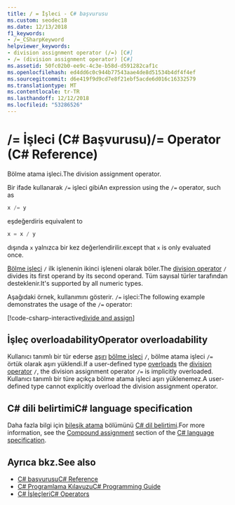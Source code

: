 ```yaml
---
title: / = İşleci - C# başvurusu
ms.custom: seodec18
ms.date: 12/13/2018
f1_keywords:
- /=_CSharpKeyword
helpviewer_keywords:
- division assignment operator (/=) [C#]
- /= (division assignment operator) [C#]
ms.assetid: 50fc02b0-ee9c-4c3e-b58d-d591282caf1c
ms.openlocfilehash: ed4dd6c0c944b77543aae4de8d51534b4df4f4ef
ms.sourcegitcommit: d6e419f9d9cd7e8f21ebf5acde6d016c16332579
ms.translationtype: MT
ms.contentlocale: tr-TR
ms.lasthandoff: 12/12/2018
ms.locfileid: "53286526"
---
```

# <a name="-operator-c-reference"></a><span data-ttu-id="ff8cb-102">/= İşleci (C# Başvurusu)</span><span class="sxs-lookup"><span data-stu-id="ff8cb-102">/= Operator (C# Reference)</span></span>

<span data-ttu-id="ff8cb-103">Bölme atama işleci.</span><span class="sxs-lookup"><span data-stu-id="ff8cb-103">The division assignment operator.</span></span>

<span data-ttu-id="ff8cb-104">Bir ifade kullanarak `/=` işleci gibi</span><span class="sxs-lookup"><span data-stu-id="ff8cb-104">An expression using the `/=` operator, such as</span></span>

```csharp
x /= y
```

<span data-ttu-id="ff8cb-105">eşdeğerdir</span><span class="sxs-lookup"><span data-stu-id="ff8cb-105">is equivalent to</span></span>

```csharp
x = x / y
```

<span data-ttu-id="ff8cb-106">dışında `x` yalnızca bir kez değerlendirilir.</span><span class="sxs-lookup"><span data-stu-id="ff8cb-106">except that `x` is only evaluated once.</span></span>

<span data-ttu-id="ff8cb-107">[Bölme işleci](division-operator.md) `/` ilk işlenenin ikinci işleneni olarak böler.</span><span class="sxs-lookup"><span data-stu-id="ff8cb-107">The [division operator](division-operator.md) `/` divides its first operand by its second operand.</span></span> <span data-ttu-id="ff8cb-108">Tüm sayısal türler tarafından desteklenir.</span><span class="sxs-lookup"><span data-stu-id="ff8cb-108">It's supported by all numeric types.</span></span>

<span data-ttu-id="ff8cb-109">Aşağıdaki örnek, kullanımını gösterir. `/=` işleci:</span><span class="sxs-lookup"><span data-stu-id="ff8cb-109">The following example demonstrates the usage of the `/=` operator:</span></span>

[!code-csharp-interactive[divide and assign](~/samples/snippets/csharp/language-reference/operators/DivisionExamples.cs#DivisionAssignment)]

## <a name="operator-overloadability"></a><span data-ttu-id="ff8cb-110">İşleç overloadability</span><span class="sxs-lookup"><span data-stu-id="ff8cb-110">Operator overloadability</span></span>

<span data-ttu-id="ff8cb-111">Kullanıcı tanımlı bir tür ederse [aşırı](../keywords/operator.md) [bölme işleci](division-operator.md) `/`, bölme atama işleci `/=` örtük olarak aşırı yüklendi.</span><span class="sxs-lookup"><span data-stu-id="ff8cb-111">If a user-defined type [overloads](../keywords/operator.md) the [division operator](division-operator.md) `/`, the division assignment operator `/=` is implicitly overloaded.</span></span> <span data-ttu-id="ff8cb-112">Kullanıcı tanımlı bir türe açıkça bölme atama işleci aşırı yüklenemez.</span><span class="sxs-lookup"><span data-stu-id="ff8cb-112">A user-defined type cannot explicitly overload the division assignment operator.</span></span>

## <a name="c-language-specification"></a><span data-ttu-id="ff8cb-113">C# dili belirtimi</span><span class="sxs-lookup"><span data-stu-id="ff8cb-113">C# language specification</span></span>

<span data-ttu-id="ff8cb-114">Daha fazla bilgi için [bileşik atama](~/_csharplang/spec/expressions.md#compound-assignment) bölümünü [ C# dil belirtimi](../language-specification/index.md).</span><span class="sxs-lookup"><span data-stu-id="ff8cb-114">For more information, see the [Compound assignment](~/_csharplang/spec/expressions.md#compound-assignment) section of the [C# language specification](../language-specification/index.md).</span></span>

## <a name="see-also"></a><span data-ttu-id="ff8cb-115">Ayrıca bkz.</span><span class="sxs-lookup"><span data-stu-id="ff8cb-115">See also</span></span>

- [<span data-ttu-id="ff8cb-116">C# başvurusu</span><span class="sxs-lookup"><span data-stu-id="ff8cb-116">C# Reference</span></span>](../index.md)
- [<span data-ttu-id="ff8cb-117">C# Programlama Kılavuzu</span><span class="sxs-lookup"><span data-stu-id="ff8cb-117">C# Programming Guide</span></span>](../../programming-guide/index.md)
- [<span data-ttu-id="ff8cb-118">C# İşleçleri</span><span class="sxs-lookup"><span data-stu-id="ff8cb-118">C# Operators</span></span>](index.md)
